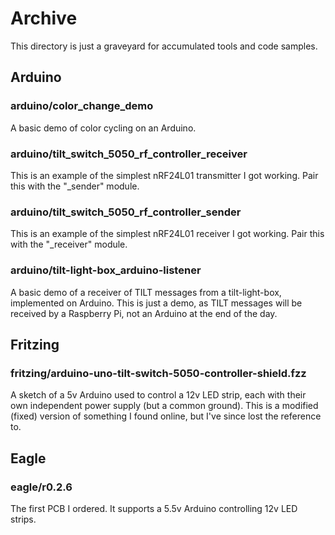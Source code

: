 Archive
==========

This directory is just a graveyard for accumulated tools and code samples.

Arduino
----------

### arduino/color_change_demo

A basic demo of color cycling on an Arduino.

### arduino/tilt_switch_5050_rf_controller_receiver

This is an example of the simplest nRF24L01 transmitter I got working. Pair this with the "_sender" module.

### arduino/tilt_switch_5050_rf_controller_sender

This is an example of the simplest nRF24L01 receiver I got working. Pair this with the "_receiver" module.

### arduino/tilt-light-box_arduino-listener

A basic demo of a receiver of TILT messages from a tilt-light-box, implemented on Arduino. This is just a demo, as TILT messages will be received by a Raspberry Pi, not an Arduino at the end of the day.

Fritzing
----------

### fritzing/arduino-uno-tilt-switch-5050-controller-shield.fzz

A sketch of a 5v Arduino used to control a 12v LED strip, each with their own independent
power supply (but a common ground). This is a modified (fixed) version of something I found
online, but I've since lost the reference to.

Eagle
----------

### eagle/r0.2.6

The first PCB I ordered. It supports a 5.5v Arduino controlling 12v LED strips. 
